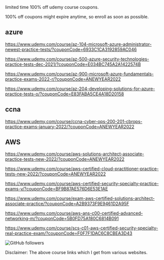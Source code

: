 

limited time 100% off udemy course coupons.

100% off coupons might expire anytime, so enroll as soon as possible.

azure
---------------------
https://www.udemy.com/course/az-104-microsoft-azure-administrator-newest-practice-tests/?couponCode=6933C1CA3192859AC046

https://www.udemy.com/course/az-500-azure-security-technologies-practice-tests-dec-2021/?couponCode=E034BC745A2A1422574B

https://www.udemy.com/course/az-900-microsoft-azure-fundamentals-practice-exams-2022-r/?couponCode=ANEWYEAR2022

https://www.udemy.com/course/az-204-developing-solutions-for-azure-practice-tests-o/?couponCode=E83FABA5CE4A18D20158

ccna
--------------
https://www.udemy.com/course/ccna-cyber-ops-200-201-cbrops-practice-exams-january-2022/?couponCode=ANEWYEAR2022

AWS
--------------------
https://www.udemy.com/course/aws-solutions-architect-associate-practice-tests-new-2022/?couponCode=ANEWYEAR2022

https://www.udemy.com/course/aws-certified-cloud-practitioner-practice-tests-new-2022/?couponCode=ANEWYEAR2022

https://www.udemy.com/course/aws-certified-security-specialty-practice-exams-v/?couponCode=BF9B87AE576D6E53E1AE

https://www.udemy.com/course/exam-aws-certified-solutions-architect-associate-practice/?couponCode=A2B9373F9E9461D2A95F

https://www.udemy.com/course/aws-ans-c00-certified-advanced-networking-m/?couponCode=5B0FD75A180C6814B091

https://www.udemy.com/course/scs-c01-aws-certified-security-specialty-real-practice-exam/?couponCode=F0F7F1DAC6C8CBEA3D43


<img alt="GitHub followers" src="https://img.shields.io/github/followers/josepraveen?style=social">


Disclaimer: The above course links which I get from various websites. 






